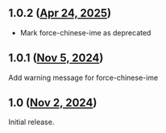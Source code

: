 ## 1.0.2 ([Apr 24, 2025](https://github.com/ramensoftware/windhawk-mods/blob/7a9e5d9416a2bd1dff010f26d9eec6e2f02d8ba5/mods/force-chinese-ime.wh.cpp))

* Mark force-chinese-ime as deprecated

## 1.0.1 ([Nov 5, 2024](https://github.com/ramensoftware/windhawk-mods/blob/a9fe3e8c0a2e81543a4cb42777d6112000e4288b/mods/force-chinese-ime.wh.cpp))

Add warning message for force-chinese-ime

## 1.0 ([Nov 2, 2024](https://github.com/ramensoftware/windhawk-mods/blob/3fc41a9016398426c18543edb7d1af15293f6a0c/mods/force-chinese-ime.wh.cpp))

Initial release.

